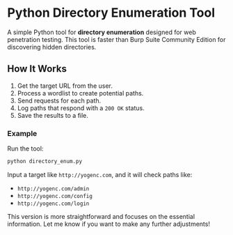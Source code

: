 # Python Directory Enumeration Tool

A simple Python tool for **directory enumeration** designed for web penetration testing. This tool is faster than Burp Suite Community Edition for discovering hidden directories.


## How It Works

1. Get the target URL from the user.
2. Process a wordlist to create potential paths.
3. Send requests for each path.
4. Log paths that respond with a `200 OK` status.
5. Save the results to a file.

### Example

Run the tool:

```bash
python directory_enum.py
```

Input a target like `http://yogenc.com`, and it will check paths like:

- `http://yogenc.com/admin`
- `http://yogenc.com/config`
- `http://yogenc.com/login`


This version is more straightforward and focuses on the essential information. Let me know if you want to make any further adjustments!
